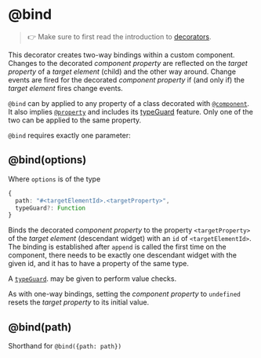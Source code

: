 ---
---
# @bind

> :point_right: Make sure to first read the introduction to [decorators](./index.md).

This decorator creates two-way bindings within a custom component. Changes to the decorated *component property* are reflected on the *target property* of a *target element* (child) and the other way around. Change events are fired for the decorated *component property* if (and only if) the *target element* fires change events.

`@bind` can by applied to any property of a class decorated with [`@component`](./@component.md). It also implies [`@property`](./@property.md) and includes its [typeGuard](./@property.md) feature. Only one of the two can be applied to the same property.

`@bind` requires exactly one parameter:

## @bind(options)

Where `options` is of the type
```ts
{
  path: "#<targetElementId>.<targetProperty>",
  typeGuard?: Function
}
```

Binds the decorated *component property* to the property `<targetProperty>` of the *target element* (descendant widget) with an `id` of `<targetElementId>`. The binding is established after `append` is called the first time on the component, there needs to be exactly one descendant widget with the given id, and it has to have a property of the same type.

A [`typeGuard`](./@property.md). may be given to perform value checks.

As with one-way bindings, setting the *component property* to `undefined` resets the *target property* to its initial value.

## @bind(path)

Shorthand for `@bind({path: path})`
